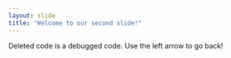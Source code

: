 ```yaml
---
layout: slide
title: "Welcome to our second slide!"
---
```

Deleted code is a debugged code.
Use the left arrow to go back!
